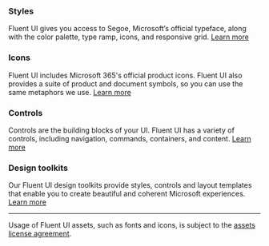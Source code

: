 ### Styles

Fluent UI gives you access to Segoe, Microsoft’s official typeface, along with the color palette, type ramp, icons, and responsive grid. [Learn more](#/styles/web)

### Icons

Fluent UI includes Microsoft 365's official product icons. Fluent UI also provides a suite of product and document symbols, so you can use the same metaphors we use. [Learn more](#/styles/web/icons)

### Controls

Controls are the building blocks of your UI. Fluent UI has a variety of controls, including navigation, commands, containers, and content. [Learn more](#/controls/web)

### Design toolkits

Our Fluent UI design toolkits provide styles, controls and layout templates that enable you to create beautiful and coherent Microsoft experiences. [Learn more](#/resources)

---

Usage of Fluent UI assets, such as fonts and icons, is subject to the [assets license agreement](https://aka.ms/fluentui-assets-license).
